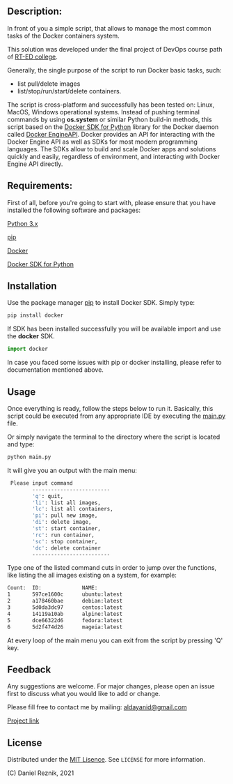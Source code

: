 ## Description:

In front of you a simple script, that allows to manage the most common tasks of the Docker containers system.

This solution was developed under the final project of DevOps course path of [RT-ED college](https://rt-ed.co.il).

Generally, the single purpose of the script to run Docker basic tasks, such:

- list
pull/delete images
- list/stop/run/start/delete containers.

The script is cross-platform and successfully has been tested on: Linux, MacOS, Windows operational systems.
Instead of pushing terminal commands by using **os.system** or similar Python build-in methods, this script based on the [Docker SDK for Python](https://docker-py.readthedocs.io/en/stable/) library for the Docker daemon called [Docker EngineAPI](https://docs.docker.com/engine/api/). Docker provides an API for interacting with the Docker Engine API as well as SDKs for most modern programming languages. The SDKs allow to build and scale Docker apps and solutions quickly and easily, regardless of environment, and interacting with Docker Engine API directly.


## Requirements:



First of all, before you're going to start with, please ensure that you have installed the following software and packages:

[Python 3.x](https://www.python.org/downloads)

[pip](https://pip.pypa.io/en/stable/cli/pip_install/) 

[Docker](https://www.docker.com)

[Docker SDK for Python](https://docker-py.readthedocs.io/en/stable/)


## Installation

Use the package manager [pip](https://pip.pypa.io/en/stable/) to install Docker SDK. Simply type:

```bash
pip install docker
```
If SDK has been installed successfully you will be available import and use the **docker** SDK.
```python
import docker
```
In case you faced some issues with pip or docker installing, please refer to documentation mentioned above.
## Usage

Once everything is ready, follow the steps below to run it.
Basically, this script could be executed from any appropriate IDE by executing the [main.py](https://github.com/aldayanid/final/main.py) file.

Or simply navigate the terminal to the directory where the script is located and type:
```bash
python main.py
```
It will give you an output with the main menu:
```bash
 Please input command
        -------------------------
        'q': quit,
        'li': list all images,
        'lc': list all containers,
        'pi': pull new image,
        'di': delete image,
        'st': start container,
        'rc': run container,
        'sc': stop container,
        'dc': delete container
        -------------------------
```
Type one of the listed command cuts in order to jump over the functions, like listing the all images existing on a system, for example:

```bash
Count:  ID:             NAME:
1       597ce1600c      ubuntu:latest
2       a178460bae      debian:latest
3       5d0da3dc97      centos:latest
4       14119a10ab      alpine:latest
5       dce66322d6      fedora:latest
6       5d2f474d26      mageia:latest
```

At every loop of the main menu you can exit from the script by pressing 'Q' key.

## Feedback
Any suggestions are welcome. For major changes, please open an issue first to discuss what you would like to add or change.

Please fill free to contact me by mailing: [aldayanid@gmail.com](aldayanid@gmail.com)


[Project link](https://github.com/aldayanid/final)

## License
Distributed under the [MIT Lisence](https://choosealicense.com/licenses/mit/). See `LICENSE` for more information.


(C) Daniel Reznik, 2021
